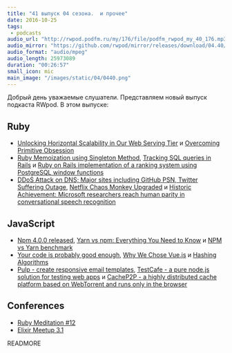 ```yaml
---
title: "41 выпуск 04 сезона.  и прочее"
date: 2016-10-25
tags:
 - podcasts
audio_url: "http://rwpod.podfm.ru/my/176/file/podfm_rwpod_my_40_176.mp3"
audio_mirror: "https://github.com/rwpod/mirror/releases/download/04.40/0440.mp3"
audio_format: "audio/mpeg"
audio_length: 25973089
duration: "00:26:57"
small_icon: mic
main_image: "/images/static/04/0440.png"
---
```


Добрый день уважаемые слушатели. Представляем новый выпуск подкаста RWpod. В этом выпуске:

## Ruby

 - [Unlocking Horizontal Scalability in Our Web Serving Tier](https://medium.com/airbnb-engineering/unlocking-horizontal-scalability-in-our-web-serving-tier-d907449cdbcf) и [Overcoming Primitive Obsession](https://blog.dnsimple.com/2016/10/overcoming-primitive-obsession/)
 - [Ruby Memoization using Singleton Method](http://www.techoalien.com/2016/10/ruby-memoization-using-singleton-method.html), [Tracking SQL queries in Rails](http://stevenyue.com/blogs/tracking-sql-queries-in-rails/) и [Ruby on Rails implementation of a ranking system using PostgreSQL window functions](http://naturaily.com/blog/post/ruby-on-rails-implementation-of-a-ranking-system-using-postgresql-window-functions)
 - [DDoS Attack on DNS; Major sites including GitHub PSN, Twitter Suffering Outage](https://www.hackread.com/ddos-attack-dns-sites-suffer-outage/), [Netflix Chaos Monkey Upgraded](http://techblog.netflix.com/2016/10/netflix-chaos-monkey-upgraded.html) и [Historic Achievement: Microsoft researchers reach human parity in conversational speech recognition](http://blogs.microsoft.com/next/2016/10/18/historic-achievement-microsoft-researchers-reach-human-parity-conversational-speech-recognition/)

## JavaScript

 - [Npm 4.0.0 released](https://github.com/npm/npm/releases/tag/v4.0.0), [Yarn vs npm: Everything You Need to Know](https://www.sitepoint.com/yarn-vs-npm/) и [NPM vs Yarn benchmark](https://www.berriart.com/blog/2016/10/npm-yarn-benchmark/)
 - [Your code is probably good enough](https://medium.com/front-end-hacking/your-code-is-probably-good-enough-5d15b4df5ac6), [Why We Chose Vue.js](https://about.gitlab.com/2016/10/20/why-we-chose-vue/) и [Hashing Algorithms](https://blog.jscrambler.com/hashing-algorithms/)
 - [Pulp - create responsive email templates](http://pulp.glitchpack.com/), [TestCafe - a pure node.js solution for testing web apps](https://devexpress.github.io/testcafe/) и [CacheP2P - a highly distributed cache platform based on WebTorrent and runs only in the browser](http://www.cachep2p.com/)

## Conferences

 - [Ruby Meditation #12](https://www.facebook.com/events/343671329299576/)
 - [Elixir Meetup 3.1](https://www.facebook.com/events/556566704546455/)

READMORE

